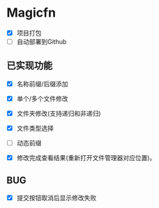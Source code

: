 # Magicfn

- [x] 项目打包
- [ ] 自动部署到Github

## 已实现功能

- [x] 名称前缀/后缀添加 
- [x] 单个/多个文件修改
- [x] 文件夹修改(支持递归和非递归)
- [x] 文件类型选择
- [ ] 动态前缀
- [x] 修改完成查看结果(重新打开文件管理器对应位置)。



## BUG

- [x] 提交按钮取消后显示修改失败
